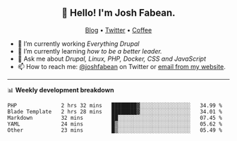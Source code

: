 <h2 align="center">👋 Hello! I'm Josh Fabean.</h2>
<p align="center">
  <a href="https://joshfabean.com">Blog</a> •
  <a href="https://twitter.com/fabean">Twitter</a> •
  <a href="https://www.buymeacoffee.com/LSxne6Yr4">Coffee</a>
</p>

- 🔭 I’m currently working *Everything Drupal*
- 🌱 I’m currently learning *how to be a better leader.*
- 💬 Ask me about *Drupal, Linux, PHP, Docker, CSS and JavaScript*
- 📫 How to reach me: [@joshfabean](https://twitter.com/joshfabean) on Twitter or [email from my website](https://joshfabean.com).

-------

📊 **Weekly development breakdown**
<!--START_SECTION:waka-->
```text
PHP              2 hrs 32 mins   ████████▓░░░░░░░░░░░░░░░░   34.99 % 
Blade Template   2 hrs 28 mins   ████████▓░░░░░░░░░░░░░░░░   34.01 % 
Markdown         32 mins         ██░░░░░░░░░░░░░░░░░░░░░░░   07.45 % 
YAML             24 mins         █▒░░░░░░░░░░░░░░░░░░░░░░░   05.62 % 
Other            23 mins         █▒░░░░░░░░░░░░░░░░░░░░░░░   05.49 % 
```
<!--END_SECTION:waka-->

<!--
**fabean/fabean** is a ✨ _special_ ✨ repository because its `README.md` (this file) appears on your GitHub profile.

Here are some ideas to get you started:

- 🔭 I’m currently working on ...
- 🌱 I’m currently learning ...
- 👯 I’m looking to collaborate on ...
- 🤔 I’m looking for help with ...
- 💬 Ask me about ...
- 📫 How to reach me: ...
- 😄 Pronouns: ...
- ⚡ Fun fact: ...
-->
